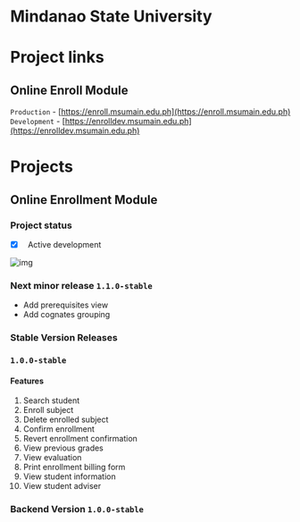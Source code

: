 # Mindanao State University

# Project links
## Online Enroll Module
`Production` - [https://enroll.msumain.edu.ph](https://enroll.msumain.edu.ph) <br />
`Development` - [https://enrolldev.msumain.edu.ph](https://enrolldev.msumain.edu.ph) 

# Projects
## Online Enrollment Module <br />
### Project status <br />
- [x] &nbsp; Active development <br />

![img](https://media.giphy.com/media/JuFwy0zPzd6jC/giphy.gif)

### Next minor release `1.1.0-stable`
 - Add prerequisites view <br />
 - Add cognates grouping

### Stable Version Releases
### `1.0.0-stable` <br/>
#### Features
1. Search student
2. Enroll subject
3. Delete enrolled subject
4. Confirm enrollment
5. Revert enrollment confirmation
6. View previous grades
7. View evaluation
8. Print enrollment billing form
9. View student information
10. View student adviser
### Backend Version `1.0.0-stable`

